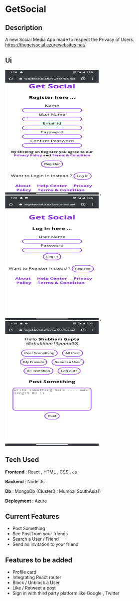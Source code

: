 # GetSocial

## Description
A new Social Media App made to respect the Privacy of Users.
<br/>
https://thegetsocial.azurewebsites.net/

## Ui
<img src="./images/img1.png"  width="300" height="400"> , <img src="./images/img2.png"  width="300" height="400"> , <img src="./images/img3.png"  width="300" height="400"> <br/>

## Tech Used
<p> <b>Frontend</b> : React , HTML , CSS , Js </p>
<p> <b>Backend</b> : Node Js</p>
<p> <b>Db</b> : MongoDb (Cluster0 : Mumbai SouthAsia1) </p>
<p> <b>Deployment</b> : Azure </p>

## Current Features
<ul>
  <li>Post Something</li>
  <li>See Post from your friends</li>
  <li>Search a User / Friend</li>
  <li>Send an invitation to your friend</li>
</ul>

## Features to be added
<ul>
 <li>Profile card</li>
 <li> Integrating React router </li>
 <li>Block / Unblock a User</li>
 <li>Like / Retweet a post</li>
 <li>Sign in with third party platform like Google , Twitter </li>
</ul>
